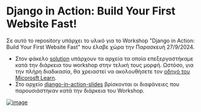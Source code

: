 # Django in Action: Build Your First Website Fast!

Σε αυτό το repository υπάρχει το υλικό για το Workshop "Django in Action: Build Your First Website Fast" που έλαβε χώρα την Παρασκευή 27/9/2024. 

- Στον φάκελο [solution](solution) υπάρχουν τα αρχεία τα οποία επεξεργαστήκαμε κατά την διάρκεια του workshop στην τελική τους μορφή. Ωστόσο, για την πλήρη διαδικασία, θα χρειαστεί να ακολουθήσετε τον [οδηγό του Micorosft Learn](https://learn.microsoft.com/training/modules/django-get-started?wt.mc_id=studentamb_103105).
- Στο αρχείο [django-in-action-slides](django-in-action-slides) βρίσκονται οι διαφάνειες που παρουσιάστηκαν κατά την διάρκεια του Workshop.

[![image](https://github.com/user-attachments/assets/64536b12-3b2a-48c4-8602-41af4a55bc23)](django-in-action-slides.pdf)


